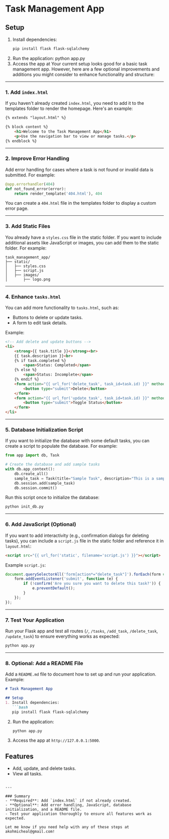# Task Management App

## Setup
1. Install dependencies:
   ```bash
   pip install flask flask-sqlalchemy
2. Run the application:
   python app.py
3. Access the app at
   Your current setup looks good for a basic task management app. However, here are a few optional improvements and additions you might consider to enhance functionality and structure:

---

### 1. **Add `index.html`**
If you haven't already created `index.html`, you need to add it to the templates folder to render the homepage. Here's an example:

```html
{% extends "layout.html" %}

{% block content %}
    <h1>Welcome to the Task Management App</h1>
    <p>Use the navigation bar to view or manage tasks.</p>
{% endblock %}
```

---

### 2. **Improve Error Handling**
Add error handling for cases where a task is not found or invalid data is submitted. For example:

```python
@app.errorhandler(404)
def not_found_error(error):
    return render_template('404.html'), 404
```

You can create a `404.html` file in the templates folder to display a custom error page.

---

### 3. **Add Static Files**
You already have a `styles.css` file in the static folder. If you want to include additional assets like JavaScript or images, you can add them to the static folder. For example:

```
task_management_app/
├── static/
│   ├── styles.css
│   ├── script.js
│   ├── images/
│       ├── logo.png
```

---

### 4. **Enhance `tasks.html`**
You can add more functionality to `tasks.html`, such as:
- Buttons to delete or update tasks.
- A form to edit task details.

Example:
```html
<!-- Add delete and update buttons -->
<li>
    <strong>{{ task.title }}</strong><br>
    {{ task.description }}<br>
    {% if task.completed %}
        <span>Status: Completed</span>
    {% else %}
        <span>Status: Incomplete</span>
    {% endif %}
    <form action="{{ url_for('delete_task', task_id=task.id) }}" method="POST" style="display:inline;">
        <button type="submit">Delete</button>
    </form>
    <form action="{{ url_for('update_task', task_id=task.id) }}" method="POST" style="display:inline;">
        <button type="submit">Toggle Status</button>
    </form>
</li>
```

---

### 5. **Database Initialization Script**
If you want to initialize the database with some default tasks, you can create a script to populate the database. For example:

```python
from app import db, Task

# Create the database and add sample tasks
with db.app_context():
    db.create_all()
    sample_task = Task(title="Sample Task", description="This is a sample task.")
    db.session.add(sample_task)
    db.session.commit()
```

Run this script once to initialize the database:
```bash
python init_db.py
```

---

### 6. **Add JavaScript (Optional)**
If you want to add interactivity (e.g., confirmation dialogs for deleting tasks), you can include a `script.js` file in the static folder and reference it in `layout.html`:
```html
<script src="{{ url_for('static', filename='script.js') }}"></script>
```

Example `script.js`:
```javascript
document.querySelectorAll('form[action*="delete_task"]').forEach(form => {
    form.addEventListener('submit', function (e) {
        if (!confirm('Are you sure you want to delete this task?')) {
            e.preventDefault();
        }
    });
});
```

---

### 7. **Test Your Application**
Run your Flask app and test all routes (`/`, `/tasks`, `/add_task`, `/delete_task`, `/update_task`) to ensure everything works as expected:
```bash
python app.py
```

---

### 8. **Optional: Add a README File**
Add a `README.md` file to document how to set up and run your application. Example:
```markdown
# Task Management App

## Setup
1. Install dependencies:
   ```bash
   pip install flask flask-sqlalchemy
   ```
2. Run the application:
   ```bash
   python app.py
   ```
3. Access the app at `http://127.0.0.1:5000`.

## Features
- Add, update, and delete tasks.
- View all tasks.
```

---

### Summary
- **Required**: Add `index.html` if not already created.
- **Optional**: Add error handling, JavaScript, database initialization, and a README file.
- Test your application thoroughly to ensure all features work as expected.

Let me know if you need help with any of these steps at akohmicheal@gmail.com!
